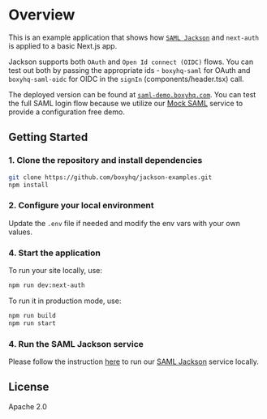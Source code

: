 # Overview

This is an example application that shows how [`SAML Jackson`](https://github.com/boxyhq/jackson) and `next-auth` is applied to a basic Next.js app.

Jackson supports both `OAuth` and `Open Id connect (OIDC)` flows. You can test out both by passing the appropriate ids - `boxyhq-saml` for OAuth and `boxyhq-saml-oidc` for OIDC in the `signIn` (components/header.tsx) call.

The deployed version can be found at [`saml-demo.boxyhq.com`](https://saml-demo.boxyhq.com). You can test the full SAML login flow because we utilize our [Mock SAML](https://mocksaml.com/) service to provide a configuration free demo.

## Getting Started

### 1. Clone the repository and install dependencies

```bash
git clone https://github.com/boxyhq/jackson-examples.git
npm install
```

### 2. Configure your local environment

Update the `.env` file if needed and modify the env vars with your own values.

### 4. Start the application

To run your site locally, use:

```bash
npm run dev:next-auth
```

To run it in production mode, use:

```bash
npm run build
npm run start
```

### 4. Run the SAML Jackson service

Please follow the instruction [here](https://boxyhq.com/docs/jackson/local-development) to run our [SAML Jackson](https://github.com/boxyhq/jackson) service locally.

## License

Apache 2.0
